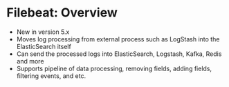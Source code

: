 # Filebeat: Overview #

* New in version 5.x
* Moves log processing from external process such as LogStash into the ElasticSearch itself
* Can send the processed logs into ElasticSearch, Logstash, Kafka, Redis and more
* Supports pipeline of data processing, removing fields, adding fields, filtering events, and etc.